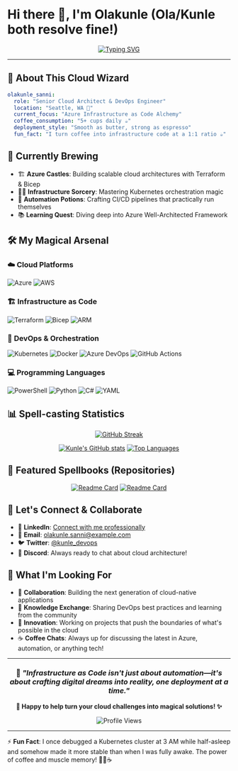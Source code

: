 # Hi there 👋, I'm Olakunle (**Ola**/**Kunle** both resolve fine!)

<div align="center">
  
[![Typing SVG](https://readme-typing-svg.herokuapp.com?font=Fira+Code&size=22&duration=3000&pause=1000&color=2F81F7&center=true&vCenter=true&width=600&lines=Cloud+Architect+%7C+Azure+Specialist;DevOps+Engineer+%7C+Infrastructure+Wizard;Crafting+cloud+castles%2C+one+resource+at+a+time!;Turning+coffee+into+infrastructure+since+2017)](https://git.io/typing-svg)

</div>

---

## 🏰 **About This Cloud Wizard**

```yaml
olakunle_sanni:
  role: "Senior Cloud Architect & DevOps Engineer"
  location: "Seattle, WA 🌲"
  current_focus: "Azure Infrastructure as Code Alchemy"
  coffee_consumption: "5+ cups daily ☕"
  deployment_style: "Smooth as butter, strong as espresso"
  fun_fact: "I turn coffee into infrastructure code at a 1:1 ratio ☕"
```

## 🔭 **Currently Brewing**
- 🏗️ **Azure Castles**: Building scalable cloud architectures with Terraform & Bicep
- 🧙‍♂️ **Infrastructure Sorcery**: Mastering Kubernetes orchestration magic
- 🤖 **Automation Potions**: Crafting CI/CD pipelines that practically run themselves
- 📚 **Learning Quest**: Diving deep into Azure Well-Architected Framework

## 🛠️ **My Magical Arsenal**

### ☁️ **Cloud Platforms**
![Azure](https://img.shields.io/badge/Azure-0078D4?style=for-the-badge&logo=microsoft-azure&logoColor=white)
![AWS](https://img.shields.io/badge/AWS-FF9900?style=for-the-badge&logo=amazon-aws&logoColor=white)

### 🏗️ **Infrastructure as Code**
![Terraform](https://img.shields.io/badge/Terraform-623CE4?style=for-the-badge&logo=terraform&logoColor=white)
![Bicep](https://img.shields.io/badge/Bicep-0078D4?style=for-the-badge&logo=microsoft-azure&logoColor=white)
![ARM](https://img.shields.io/badge/ARM_Templates-0078D4?style=for-the-badge&logo=microsoft-azure&logoColor=white)

### 🚀 **DevOps & Orchestration**
![Kubernetes](https://img.shields.io/badge/Kubernetes-326CE5?style=for-the-badge&logo=kubernetes&logoColor=white)
![Docker](https://img.shields.io/badge/Docker-2496ED?style=for-the-badge&logo=docker&logoColor=white)
![Azure DevOps](https://img.shields.io/badge/Azure_DevOps-0078D7?style=for-the-badge&logo=azure-devops&logoColor=white)
![GitHub Actions](https://img.shields.io/badge/GitHub_Actions-2088FF?style=for-the-badge&logo=github-actions&logoColor=white)

### 💻 **Programming Languages**
![PowerShell](https://img.shields.io/badge/PowerShell-5391FE?style=for-the-badge&logo=powershell&logoColor=white)
![Python](https://img.shields.io/badge/Python-3776AB?style=for-the-badge&logo=python&logoColor=white)
![C#](https://img.shields.io/badge/C%23-239120?style=for-the-badge&logo=c-sharp&logoColor=white)
![YAML](https://img.shields.io/badge/YAML-CB171E?style=for-the-badge&logo=yaml&logoColor=white)

## 📊 **Spell-casting Statistics**

<div align="center">
  
[![GitHub Streak](https://github-readme-streak-stats.herokuapp.com/?user=kunlesanni&theme=tokyonight-duo&hide_border=true&stroke=0000&background=0D1117&ring=5BCDEC&fire=5BCDEC&currStreakNum=FFFFFF&sideNums=FFFFFF&currStreakLabel=5BCDEC&sideLabels=5BCDEC&dates=FFFFFF)](https://git.io/streak-stats)

</div>

<div align="center">
  
[![Kunle's GitHub stats](https://github-readme-stats.vercel.app/api?username=kunlesanni&show_icons=true&theme=tokyonight&hide_border=true&bg_color=0D1117&title_color=5BCDEC&icon_color=5BCDEC&text_color=FFFFFF)](https://github.com/anuraghazra/github-readme-stats)
[![Top Languages](https://github-readme-stats.vercel.app/api/top-langs/?username=kunlesanni&layout=compact&theme=tokyonight&hide_border=true&bg_color=0D1117&title_color=5BCDEC&text_color=FFFFFF&hide=html,css)](https://github.com/anuraghazra/github-readme-stats)

</div>

## 🌟 **Featured Spellbooks (Repositories)**

<div align="center">
  
[![Readme Card](https://github-readme-stats.vercel.app/api/pin/?username=kunlesanni&repo=azure-quickstart-templates&theme=tokyonight&hide_border=true&bg_color=0D1117)](https://github.com/kunlesanni/azure-quickstart-templates)
[![Readme Card](https://github-readme-stats.vercel.app/api/pin/?username=kunlesanni&repo=terraform-azure-modules&theme=tokyonight&hide_border=true&bg_color=0D1117)](https://github.com/kunlesanni/terraform-azure-modules)

</div>

## 🤝 **Let's Connect & Collaborate**

- 💼 **LinkedIn**: [Connect with me professionally](https://linkedin.com/in/olakunle-sanni)
- 📧 **Email**: olakunle.sanni@example.com
- 🐦 **Twitter**: [@kunle_devops](https://twitter.com/kunle_devops)
- 💬 **Discord**: Always ready to chat about cloud architecture!

## 🎯 **What I'm Looking For**

- 🤝 **Collaboration**: Building the next generation of cloud-native applications
- 🧠 **Knowledge Exchange**: Sharing DevOps best practices and learning from the community  
- 🚀 **Innovation**: Working on projects that push the boundaries of what's possible in the cloud
- ☕ **Coffee Chats**: Always up for discussing the latest in Azure, automation, or anything tech!

---

<div align="center">
  
### 💫 *"Infrastructure as Code isn't just about automation—it's about crafting digital dreams into reality, one deployment at a time."*

**🎩 Happy to help turn your cloud challenges into magical solutions! ✨**

![Profile Views](https://komarev.com/ghpvc/?username=kunlesanni&color=5BCDEC&style=flat-square&label=Profile+Visitors)

</div>

---

⚡ **Fun Fact**: I once debugged a Kubernetes cluster at 3 AM while half-asleep and somehow made it more stable than when I was fully awake. The power of coffee and muscle memory! 🧙‍♂️☕
